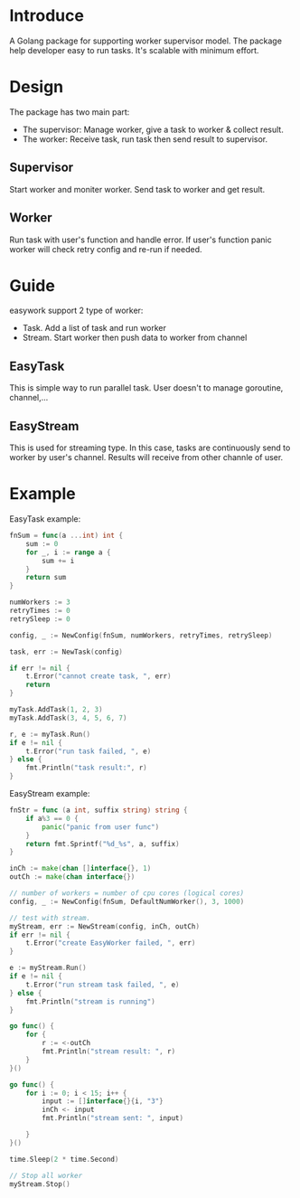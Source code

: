 # Introduce

A Golang package for supporting worker supervisor model.
The package help developer easy to run tasks.
It's scalable with minimum effort.

# Design

The package has two main part:

* The supervisor: Manage worker, give a task to worker & collect result.
* The worker: Receive task, run task then send result to supervisor.

## Supervisor

Start worker and moniter worker.
Send task to worker and get result.

## Worker

Run task with user's function and handle error.
If user's function panic worker will check retry config and re-run if needed.

# Guide

easywork support 2 type of worker:

* Task. Add a list of task and run worker
* Stream. Start worker then push data to worker from channel

## EasyTask

This is simple way to run parallel task.
User doesn't to manage goroutine, channel,...

## EasyStream

This is used for streaming type.
In this case, tasks are continuously send to worker by user's channel.
Results will receive from other channle of user.

# Example

EasyTask example:

```go
fnSum = func(a ...int) int {
	sum := 0
	for _, i := range a {
		sum += i
	}
	return sum
}

numWorkers := 3
retryTimes := 0
retrySleep := 0

config, _ := NewConfig(fnSum, numWorkers, retryTimes, retrySleep)

task, err := NewTask(config)

if err != nil {
    t.Error("cannot create task, ", err)
    return
}

myTask.AddTask(1, 2, 3)
myTask.AddTask(3, 4, 5, 6, 7)

r, e := myTask.Run()
if e != nil {
    t.Error("run task failed, ", e)
} else {
    fmt.Println("task result:", r)
}
```

EasyStream example:

```go
fnStr = func (a int, suffix string) string {
	if a%3 == 0 {
		panic("panic from user func")
	}
	return fmt.Sprintf("%d_%s", a, suffix)
}

inCh := make(chan []interface{}, 1)
outCh := make(chan interface{})

// number of workers = number of cpu cores (logical cores)
config, _ := NewConfig(fnSum, DefaultNumWorker(), 3, 1000)

// test with stream.
myStream, err := NewStream(config, inCh, outCh)
if err != nil {
    t.Error("create EasyWorker failed, ", err)
}

e := myStream.Run()
if e != nil {
    t.Error("run stream task failed, ", e)
} else {
    fmt.Println("stream is running")
}

go func() {
    for {
        r := <-outCh
        fmt.Println("stream result: ", r)
    }
}()

go func() {
    for i := 0; i < 15; i++ {
        input := []interface{}{i, "3"}
        inCh <- input
        fmt.Println("stream sent: ", input)

    }
}()

time.Sleep(2 * time.Second)

// Stop all worker
myStream.Stop()
```